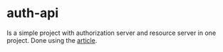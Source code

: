 # auth-api
Is a simple project with authorization server and resource server in one project.
Done using the [article](https://howtodoinjava.com/spring-boot2/oauth2-auth-server/).
